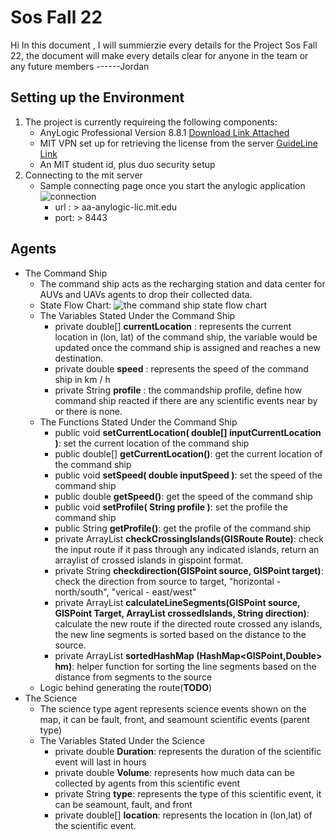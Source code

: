 # Sos Fall 22

Hi In this document , I will summierzie every details for the Project Sos Fall 22, the document will make every details clear for anyone in the team or any future members
------Jordan 


## Setting up the Environment

1. The project is currently requireing the following components: 
	*  AnyLogic Professional Version 8.8.1 [Download Link Attached](https://www.anylogic.com/downloads/)
	* MIT VPN set up for retrieving the license from the server [GuideLine Link](https://ist.mit.edu/prisma/globalprotect)
	* An MIT student id, plus duo security setup
2. Connecting to the mit server
	* Sample connecting page once you start the anylogic application
	![connection](https://user-images.githubusercontent.com/112024195/224403687-c17208f0-191e-46bd-ab34-9e7f7bb3b926.png)
		* url : > aa-anylogic-lic.mit.edu
		* port: > 8443


## Agents
*  The Command Ship
	* The command ship acts as the recharging station and data center for AUVs and UAVs agents to drop their collected data.
	*  State Flow Chart:
	![the command ship state flow chart](https://user-images.githubusercontent.com/112024195/224406542-93bacc56-f6cc-4e04-a570-e6ae914bbd15.JPG)
	* The Variables Stated Under the Command Ship
		* private double[] **currentLocation** : represents the current location in (lon, lat) of the command ship, the variable would be updated once the command ship is assigned and reaches a new destination.
		* private double **speed** : represents the speed of the command ship in km / h
		* private String **profile** : the commandship profile, define how command ship reacted if there are any scientific events near by or there is none.
	* The Functions Stated Under the Command Ship
		* public void **setCurrentLocation( double[] inputCurrentLocation )**: set the current location of the command ship
		* public double[] **getCurrentLocation()**: get the current location of the command ship
		* public void **setSpeed( double inputSpeed )**: set the speed of the command ship
		* public double **getSpeed()**: get the speed of the command ship
		* public void **setProfile( String profile )**: set the profile the command ship
		* public String **getProfile()**: get the profile of the command ship
		* private ArrayList<GISPoint> **checkCrossingIslands(GISRoute Route)**: check the input route if it pass through any indicated islands, return an arraylist of crossed islands in gispoint format.
		* private String **checkdirection(GISPoint source, GISPoint target)**: check the direction from source to target, "horizontal - north/south", "verical - east/west"
		* private ArrayList<GISPoint> **calculateLineSegments(GISPoint source, GISPoint Target, ArrayList<GISPoint> crossedIslands, String direction)**: calculate the new route if the directed route crossed any islands, the new line segments is sorted based on the distance to the source.
		* private ArrayList<GISPoint> **sortedHashMap (HashMap<GISPoint,Double> hm)**: helper function for sorting the line segments based on the distance from segments to the source
	* Logic behind generating the route(**TODO**)
* The Science
	* The science type agent represents science events shown on the map, it can be fault, front, and seamount scientific events (parent type)
	* The Variables Stated Under the Science
		* private double **Duration**: represents the duration of the scientific event will last in hours
		* private double **Volume**: represents how much data can be collected by agents from this scientific event
		* private String **type**: represents the type of this scientific event, it can be seamount, fault, and front
		* private double[] **location**: represents the location in (lon,lat) of the scientific event.
		


